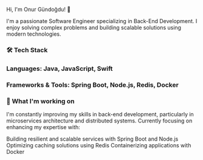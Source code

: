 Hi, I'm Onur Gündoğdu! 👋

I'm a passionate Software Engineer specializing in Back-End Development. I enjoy solving complex problems and building scalable solutions using modern technologies.

### 🛠 Tech Stack
### Languages: Java, JavaScript, Swift
### Frameworks & Tools: Spring Boot, Node.js, Redis, Docker
### 🚀 What I'm working on
I'm constantly improving my skills in back-end development, particularly in microservices architecture and distributed systems. Currently focusing on enhancing my expertise with:

Building resilient and scalable services with Spring Boot and Node.js
Optimizing caching solutions using Redis
Containerizing applications with Docker
